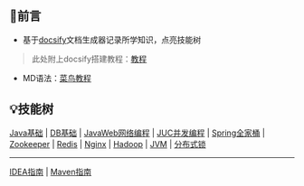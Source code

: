 ## 🤝前言

- 基于[docsify](https://docsify.js.org/#/zh-cn/)文档生成器记录所学知识，点亮技能树

> 此处附上docsify搭建教程：[教程](/1.Docsify/1.搭建Docsify到GitHub)

- MD语法：[菜鸟教程](https://www.runoob.com/markdown/md-tutorial.html)

## 💡技能树

[Java基础](/2.Java基础/README)	|	[DB基础](/3.DB数据库/DB基础)	|	[JavaWeb网络编程](/6.JavaWeb网络编程/README)	|	[JUC并发编程](7.JUC并发编程/README)	|	[Spring全家桶](/8.Spring全家桶/README)	|	[Zookeeper](/11.Zookeeper/README)	|	[Redis](/12.Redis/README)	|	[Nginx](/13.Nginx/README)	|	[Hadoop](14.Hadoop/README)	|	[JVM](/16.JVM/README)	|	[分布式锁](/其他/分布式锁)

****

[IDEA指南](/其他/IDEA指南)	|	[Maven指南](/其他/Maven指南)







